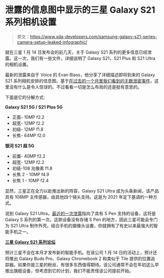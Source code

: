 # 泄露的信息图中显示的三星 Galaxy S21 系列相机设置

> 原文：<https://www.xda-developers.com/samsung-galaxy-s21-series-camera-setup-leaked-infographic/>

就在三星 1 月 14 日发布会的前几天，关于 Galaxy S21 系列的更多信息已经泄露。这一次，我们有一些文件，详细说明了 Galaxy S21，S21 Plus 和 S21 Ultra 的相机设置。

最新的泄露来自于 Voice 的 Evan Blass，他分享了详细描述即将到来的 Galaxy S21 系列相机安排的信息图。基于[在过去的一个月里我们看到的无数泄密事件](https://www.xda-developers.com/samsung-galaxy-s21/)，这里没有什么是令人惊讶的。不过看看一切是怎么布局的还是挺有意思的。

下面是它的分解方式:

**Galaxy S21 5G / S21 Plus 5G**

*   正面- 10MP f2.2
*   超宽- 12MP f2.2
*   初级- 12MP f1.8
*   长焦- 64MP f2.0

**银河 S21 超 5G**

*   前置- 40MP f2.2
*   超宽- 12MP f2.2
*   初级-108 兆像素 f1.8
*   长焦 2 - 10MP f4.9
*   长焦 1 - 10MP f2.4

显然，三星正在全力以赴推出新的阵容，Galaxy S21 Ultra 成为头条新闻，该产品具有 108MP 主传感器，由其他四个镜头支持。这是为 2021 年定下基调的一种方式。

说到 Galaxy S21 Ultra，[最近的一次泄露](https://www.xda-developers.com/samsung-galaxy-s21-ultra-s-pen-cases-first-look/)指向了具有 S Pen 支持的设备，这将是 Galaxy S 系列的第一次。这款设备没有存储 S Pen 的地方，因此三星可能会专门为 S21 Ultra 制作外壳。结合手机的摄像头设置，你就拥有了有史以来最强大的智能手机之一。

**[三星 Galaxy S21 系列论坛](https://forum.xda-developers.com/c/samsung-galaxy-s21-s21-s21-ultra.11933/)**

预计三星不会在本月才发布新的智能手机。在该公司 1 月 14 日的活动上，预计还将推出 Galaxy Buds Pro、Galaxy Chromebook 2 和类似于 Tile 提供的位置追踪器。如果你是三星的粉丝，有很多东西值得期待。该公司通常不会在年初这么早推出旗舰设备，但考虑到它的计划，我们不能责怪该公司提前开始。